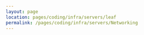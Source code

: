 ```yaml
---
layout: page
location: pages/coding/infra/servers/leaf
permalink: /pages/coding/infra/servers/Networking
---
```

